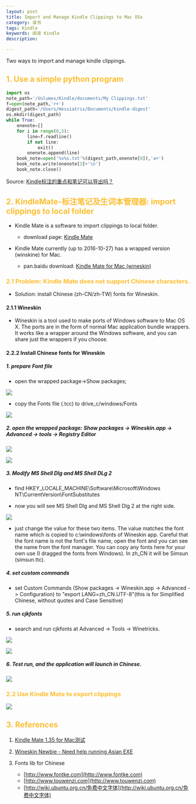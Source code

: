 ```yaml
---
layout: post
title: Import and Manage Kindle Clippings to Mac OSx
category: 读书
tags: Kindle
keywords: 阅读 Kindle
description: 

---
```



Two ways to import and manage kindle clippings.

## <font color="#fcbe32">1. Use a simple python program </font>

```python
import os
note_path='/Volumes/Kindle/documents/My Clippings.txt'
f=open(note_path,'r+')
digest_path='/Users/Hessiatrix/Documents/kindle-digest'
os.mkdir(digest_path)
while True:
    onenote=[]
    for i in range(0,5):
        line=f.readline()
        if not line:
            exit()
        onenote.append(line)
    book_note=open('%s%s.txt'%(digest_path,onenote[0]),'a+')
    book_note.write(onenote[3]+'\n')
    book_note.close() 
```
 
Source: [Kindle标注的重点和笔记可以导出吗？](https://www.zhihu.com/question/23031778# "zhihu.com")

## <font color="#fcbe32">2. KindleMate-标注笔记及生词本管理器: import clippings to local folder</font>

- Kindle Mate is a software to import clippings to local folder. 

	- download page: [Kindle Mate](http://kmate.me "download")

- Kindle Mate currently (up to 2016-10-27) has a wrapped version (winskine) for Mac.

	- pan.baidu download: [Kindle Mate for Mac (wineskin)](https://pan.baidu.com/s/1i3Hocol "pan.baidu")

### <font color="#fcbe32">2.1 Problem: Kindle Mate does not support Chinese characters. </font>      

- Solution: install Chinese (zh-CN/zh-TW) fonts for Wineskin. 

#### 2.1.1 Wineskin

- Wineskin is a tool used to make ports of Windows software to Mac OS X.  The ports are in the form of normal Mac application bundle wrappers.  It works like a wrapper around the Windows software, and you can share just the wrappers if you choose.

#### 2.2.2 Install Chinese fonts for Wineskin

##### 1. prepare Font file

- open the wrapped package->Show packages; 

![](/public/img/posts/20161027/kindle-mate-1.png)

- copy the Fonts file (.tcc) to drive_c/windows/Fonts

![](/public/img/posts/20161027/kindle-mate-6.png)
	
##### 2. open the wrapped package: Show packages -> Wineskin.app -> Advanced -> tools -> Registry Editor

![](/public/img/posts/20161027/kindle-mate-2.png)

![](/public/img/posts/20161027/kindle-mate-3.png)

##### 3. Modify MS Shell Dlg and MS Shell DLg 2

- find HKEY_LOCALE_MACHINE\Software\Microsoft\Windows NT\CurrentVersion\FontSubstitutes

- now you will see MS Shell Dlg and MS Shell Dlg 2 at the right side.

![](/public/img/posts/20161027/kindle-mate-7.png)

- just change the value for these two items. The value matches the font name which is copied to c:\windows\fonts of Wineskin app. Careful that the font name is not the font's file name, open the font and you can see the name from the font manager. You can copy any fonts here for your own use (I dragged the fonts from Windows). In zh_CN it will be Simsun (simsun.ttc). 

##### 4. set custom commands

- set Custom Commands (Show packages -> Wineskin.app -> Advanced -> Configuration) to "export LANG=zh_CN.UTF-8"(this is for Simplified Chinese, without quotes and Case Sensitive)

##### 5. run cjkfonts
- search and run cjkfonts at Advanced -> Tools -> Winetricks. 

![](/public/img/posts/20161027/kindle-mate-4.png)

![](/public/img/posts/20161027/kindle-mate-5.png)

##### 6. Test run, and the application will launch in Chinese.

![](/public/img/posts/20161027/kindle-mate-8.png)

### <font color="#fcbe32">2.2 Use Kindle Mate to export clippings</font>

![](/public/img/posts/20161027/kindle-mate-9.png)

## <font color="#fcbe32">3. References</font>

1. [Kindle Mate 1.35 for Mac测试](https://www.douban.com/group/topic/89966767/ "Douban.com")

2. [Wineskin Newbie - Need help running Asian EXE](http://portingteam.com/topic/5094-wineskin-newbie-need-help-running-asian-exe/ "portingteam.com")

3. Fonts lib for Chinese

	- [http://www.fontke.com](http://www.fontke.com)
	- [http://www.touwenzi.com](http://www.touwenzi.com)
	- [http://wiki.ubuntu.org.cn/免费中文字体](http://wiki.ubuntu.org.cn/免费中文字体)


